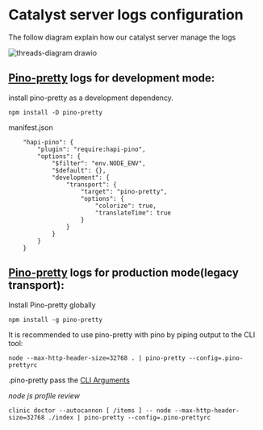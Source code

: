 # Catalyst server logs configuration

The follow diagram explain how our catalyst server manage the logs

![threads-diagram drawio](https://user-images.githubusercontent.com/88118994/149195822-de5d33ad-f29f-48ff-840b-ce2fb41eb08a.png)

## [Pino-pretty](https://github.com/pinojs/pino-pretty) logs for development mode:

install pino-pretty as a development dependency.

` npm install -D pino-pretty `

manifest.json
```
    "hapi-pino": {
        "plugin": "require:hapi-pino",
        "options": {
            "$filter": "env.NODE_ENV",
            "$default": {},
            "development": {
                "transport": {
                    "target": "pino-pretty",
                    "options": {
                        "colorize": true,
                        "translateTime": true
                    }
                }
            }      
        }
    }
```

## [Pino-pretty](https://github.com/pinojs/pino/blob/master/docs/pretty.md) logs for production mode(legacy transport):

Install Pino-pretty globally

`npm install -g pino-pretty`

It is recommended to use pino-pretty with pino by piping output to the CLI tool:

```
node --max-http-header-size=32768 . | pino-pretty --config=.pino-prettyrc
```

.pino-pretty pass the [CLI Arguments](https://github.com/pinojs/pino-pretty#cli-arguments)



_node js profile review_

```
clinic doctor --autocannon [ /items ] -- node --max-http-header-size=32768 ./index | pino-pretty --config=.pino-prettyrc

```


